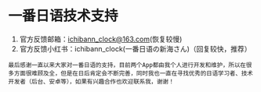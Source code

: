# 一番日语技术支持

1. 官方反馈邮箱：ichibann_clock@163.com(恢复较慢) 
1. 官方反馈小红书：ichibann_clock(一番日语の新海さん)（回复较快，推荐）

```
最后感谢一直以来大家对一番日语的支持，目前两个App都由我个人进行开发和维护，所以在很多方面很难顾及全，但是在日后肯定会不断完善，同时我也一直在寻找优秀的日语学习者、技术开发者（后台、安卓等），如果有兴趣合作也欢迎联系我，谢谢！
```
